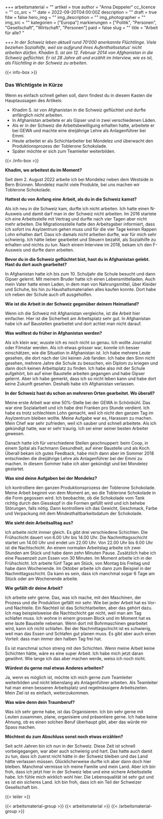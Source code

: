 +++
arbeitsmaterial = ""
artikel = true
author = "Anna Deppeler"
cc_licence = ""
cc_src = ""
date = 2022-09-20T04:00:00Z
description = ""
draft = true
fdw = false
hero_img = ""
img_description = ""
img_photographer = ""
img_src = ""
kategorien = ["Europa"]
markierungen = ["Politik", "Personen", "Gesellschaft", "Wirtschaft", "Personen"]
paid = false
slug = ""
title = "Arbeit für alle? "

+++
_In der Schweiz leben aktuell rund 70‘000 anerkannte Flüchtlinge. Viele beziehen Sozialhilfe, weil sie aufgrund ihres Aufenthaltsstatus‘ nicht arbeiten dürfen. Khadim S. ist am 12. Februar 2014 von Afghanistan in die Schweiz geflüchtet. Er ist 28 Jahre alt und erzählt im Interview, wie es ist, als Flüchtling in der Schweiz zu arbeiten._

{{< info-box >}} <h3>Das Wichtigste in Kürze</h3>

<p>Wenn es einfach schnell gehen soll, dann findest du in diesem Kasten die Hauptaussagen des Artikels:</p>

<ul>

<li>Khadim S. ist von Afghanistan in die Schweiz geflüchtet und durfte anfänglich nicht arbeiten.</li>

<li>In Afghanistan arbeitete er als Gipser und in zwei verschiedenen Läden.</li>

<li>Als er in der Schweiz die Arbeitsbewilligung erhalten hatte, arbeitete er bei GEWA und machte eine dreijährige Lehre als Anlagenführer bei Emmi.</li>

<li>Heute arbeitet er als Schichtarbeiter bei Mondelez und überwacht den Produktionsprozess der Toblerone Schokolade.</li>

<li>Später möchte er sich zum Teamleiter weiterbilden.</li>

</ul> {{< /info-box >}}

**Khadim, wo arbeitest du im Moment?**

Seit dem 2. August 2022 arbeite ich bei Mondelez neben dem Westside in Bern Brünnen. Mondelez macht viele Produkte, bei uns machen wir Toblerone Schokolade.

**Hattest du von Anfang eine Arbeit, als du in die Schweiz kamst?**

Als ich neu in die Schweiz kam, durfte ich nicht arbeiten. Ich hatte einen N-Ausweis und damit darf man in der Schweiz nicht arbeiten. Im 2016 startete ich eine Arbeitsstelle mit Vertrag und durfte nach vier Tagen aber nicht mehr arbeiten. Die Migrationsstelle hatte den Arbeitsgeber informiert, dass ich sofort ins Asylzentrum gehen muss und für die vier Tage keinen Rappen Lohn erhalten darf. Dass ich damals nicht arbeiten durfte, war für mich sehr schwierig. Ich hätte lieber gearbeitet und Steuern bezahlt, als Sozialhilfe zu erhalten und nichts zu tun. Nach einem Interview im 2018, bekam ich den F-Ausweis und durfte dann arbeiten.

**Bevor du in die Schweiz geflüchtet bist, hast du in Afghanistan gelebt. Hast du dort auch gearbeitet?**

In Afghanistan hatte ich bis zum 10. Schuljahr die Schule besucht und dann Gipser gelernt. Mit meinem Bruder hatte ich einen Lebensmittelladen. Auch mein Vater hatte einen Laden, in dem man von Nahrungsmittel, über Kleider und Schuhe, bis hin zu Haushaltsmaterialien alles kaufen konnte. Dort habe ich neben der Schule auch oft ausgeholfen.

**Wie ist die Arbeit in der Schweiz gegenüber deinem Heimatland?**

Wenn ich die Schweiz mit Afghanistan vergleiche, ist die Arbeit hier einfacher. Hier ist die Sicherheit am Arbeitsplatz sehr gut. In Afghanistan habe ich auf Baustellen gearbeitet und dort achtet man nicht darauf.

**Was wolltest du früher in Afghanistan werden?**

Als ich klein war, wusste ich es noch nicht so genau. Ich wollte Journalist oder Filmstar werden. Als ich etwas grösser war, konnte ich besser einschätzen, wie die Situation in Afghanistan ist. Ich habe mehrere Leute gesehen, die dort nach der Uni keinen Job fanden. Ich habe den Sinn nicht gesehen, mehrere Jahre die Schule zu besuchen, ein Diplom zu kriegen und dann doch keinen Arbeitsplatz zu finden. Ich habe also mit der Schule aufgehört, bin auf einer Baustelle arbeiten gegangen und habe Gipser gelernt. Aber ich habe gemerkt, dass ich so nicht leben kann und habe dort keine Zukunft gesehen. Deshalb habe ich Afghanistan verlassen.

**In der Schweiz hast du schon an mehreren Orten gearbeitet. Wo überall?**

Meine erste Arbeit war eine 50%-Stelle bei der GEWA in Schönbühl. Das war eine Sozialarbeit und ich habe drei Franken pro Stunde verdient. Ich habe es trotz schlechtem Lohn gemacht, weil ich nicht den ganzen Tag im Asylzentrum bleiben wollte. Meine Aufgabe war es, Harassen zu machen. Mein Chef war sehr zufrieden, weil ich sauber und schnell arbeitete. Als ich gekündigt hatte, war er sehr traurig. Ich sei einer seiner besten Arbeiter gewesen.

Danach hatte ich für verschiedene Stellen geschnuppert: beim Coop, in einem Spital als Fachmann Gesundheit, auf einer Baustelle und als Koch. Überall bekam ich gutes Feedback, habe mich dann aber im Sommer 2018 entschieden die dreijährige Lehre als Anlagenführer bei der Emmi zu machen. In diesem Sommer habe ich aber gekündigt und bei Mondelez gestartet.

**Was sind deine Aufgaben bei der Mondelez?**

Ich kontrolliere den ganzen Produktionsprozess der Toblerone Schokolade. Meine Arbeit beginnt von dem Moment an, wo die Toblerone Schokolade in die Form gegossen wird. Ich beobachte, ob die Schokolade vom Tank richtig durch den Giesskopf in die Formen gefüllt wird und ich behebe Störungen, falls nötig. Dann kontrolliere ich das Gewicht, Geschmack, Farbe und Verpackung mit dem Mindesthaltbarkeitsdatum der Schokolade.

**Wie sieht dein Arbeitsalltag aus?**

Ich arbeite nicht immer gleich. Es gibt drei verschiedene Schichten. Die Frühschicht dauert von 6.00 Uhr bis 14.00 Uhr. Die Nachmittagsschicht startet um 14.00 Uhr und endet um 22.00 Uhr. Von 22.00 Uhr bis 6.00 Uhr ist die Nachtschicht. An einem normalen Arbeitstag arbeite ich zwei Stunden am Stück und habe dann zehn Minuten Pause. Zusätzlich habe ich eine Pausenzeit zum Essen von 30 Minuten. Im Moment arbeite ich in der Frühschicht. Ich arbeite fünf Tage am Stück, von Montag bis Freitag und habe dann Wochenende. Im Oktober arbeite ich dann zum Beispiel in der Nachmittagsschicht. Da kann es sein, dass ich manchmal sogar 6 Tage am Stück oder am Wochenende arbeite.

**Wie gefällt dir deine Arbeit?**

Ich arbeite sehr gerne. Das, was ich mache, mit den Maschinen, der Prozess und die Produktion gefällt mir sehr. Wie bei jeder Arbeit hat es Vor- und Nachteile. Ein Nachteil ist das Schichtarbeiten, aber das gehört dazu. Ich mag beispielsweise die Nachtschicht gar nicht, weil man am Tag schlafen muss. Ich wohne in einem grossen Block und im Moment hat es eine laute Baustelle nebenan. Wenn dort mit Bohrmaschinen gearbeitet wird, kann ich nicht schlafen. Bei der Nachmittagschicht ist es schwierig, weil man das Essen und Schlafen gut planen muss. Es gibt aber auch einen Vorteil: dass man immer den halben Tag frei hat.

Es ist manchmal schon streng mit den Schichten. Wenn meine Arbeit keine Schichten hätte, wäre es eine super Arbeit. Ich habe mich jetzt daran gewöhnt. Wie lange ich das aber machen werde, weiss ich noch nicht.

**Würdest du gerne mal etwas Anderes arbeiten?**

Ja, wenn es möglich ist, möchte ich mich gerne zum Teamleiter weiterbilden und nicht lebenslang als Anlagenführer arbeiten. Als Teamleiter hat man einen besseren Arbeitsplatz und regelmässigere Arbeitszeiten. Mein Ziel ist es einfach, weiterzukommen.

**Was wäre denn dein Traumberuf?**

Was ich sehr gerne habe, ist das Organisieren. Ich bin sehr gerne mit Leuten zusammen, plane, organisiere und präsentiere gerne. Ich habe keine Ahnung, ob es einen solchen Beruf überhaupt gibt, aber das würde mir Spass machen.

**Möchtest du zum Abschluss sonst noch etwas erzählen?**

Seit acht Jahren bin ich nun in der Schweiz. Diese Zeit ist schnell vorbeigegangen, war aber auch schwierig und hart. Das hatte auch damit zu tun, dass ich zuerst nicht hätte in der Schweiz bleiben und das Land hätte verlassen müssen. Glücklicherweise durfte ich aber dann doch hier bleiben. Manchmal vermisse ich meine Familie und mein Land. Aber ich bin froh, dass ich jetzt hier in der Schweiz lebe und eine sichere Arbeitsstelle habe. Ich fühle mich wirklich wohl hier. Die Lebensqualität ist sehr gut und es ist ein sicheres Land. Ich bin froh, dass ich ein Teil der Schweizer Gesellschaft bin.

{{< teiler >}}

{{< arbeitsmaterial-group >}} {{< arbeitsmaterial >}} {{< /arbeitsmaterial-group >}}